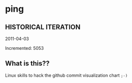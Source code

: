 # ping

## HISTORICAL ITERATION
2011-04-03

Incremented: 5053

## What is this?? 
Linux skills to hack the github commit visualization chart `;-)`
